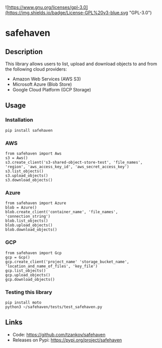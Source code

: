 ![https://www.gnu.org/licenses/gpl-3.0](https://img.shields.io/badge/License-GPL%20v3-blue.svg "GPL-3.0")
# safehaven

## Description
This library allows users to list, upload and download objects to and from the following cloud providers:

* Amazon Web Services (AWS S3)
* Microsoft Azure (Blob Store) 
* Google Cloud Platform (GCP Storage)

## Usage
### Installation
```
pip install safehaven
```

### AWS
```  
from safehaven import Aws
s3 = Aws()
s3.create_client('s3-shared-object-store-test', 'file_names', 'region', 'aws_access_key_id', 'aws_secret_access_key')
s3.list_objects()
s3.upload_objects()
s3.download_objects()
```

### Azure
```
from safehaven import Azure
blob = Azure()
blob.create_client('container_name', 'file_names', 'connection_string')
blob.list_objects()
blob.upload_objects()
blob.download_objects()
```

### GCP
```
from safehaven import Gcp
gcp = Gcp()
gcp.create_client('project_name' 'storage_bucket_name', 'location_and_name_of_files', 'key_file')
gcp.list_objects()
gcp.upload_objects()
gcp.download_objects()
```

### Testing this library
```
pip install moto
python3 ~/safehaven/tests/test_safehaven.py
```


## Links
* Code: https://github.com/tzankov/safehaven
* Releases on Pypi: https://pypi.org/project/safehaven